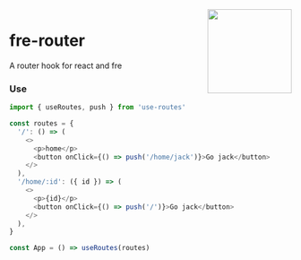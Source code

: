 <img align="right" height="150" src="https://ws1.sinaimg.cn/large/0065Zy9egy1g189q52z05j30dw0dwwgo.jpg" />

# fre-router

A router hook for react and fre

### Use

```javascript
import { useRoutes, push } from 'use-routes'

const routes = {
  '/': () => (
    <>
      <p>home</p>
      <button onClick={() => push('/home/jack')}>Go jack</button>
    </>
  ),
  '/home/:id': ({ id }) => (
    <>
      <p>{id}</p>
      <button onClick={() => push('/')}>Go jack</button>
    </>
  ),
}

const App = () => useRoutes(routes)
```
